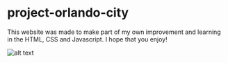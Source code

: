 # project-orlando-city

This website was made to make part of my own improvement and learning in the HTML, CSS and Javascript. 
I hope that you enjoy!

![alt text](https://s14.postimg.cc/67v56qhi9/print_screen_website_unfinished.jpg)
